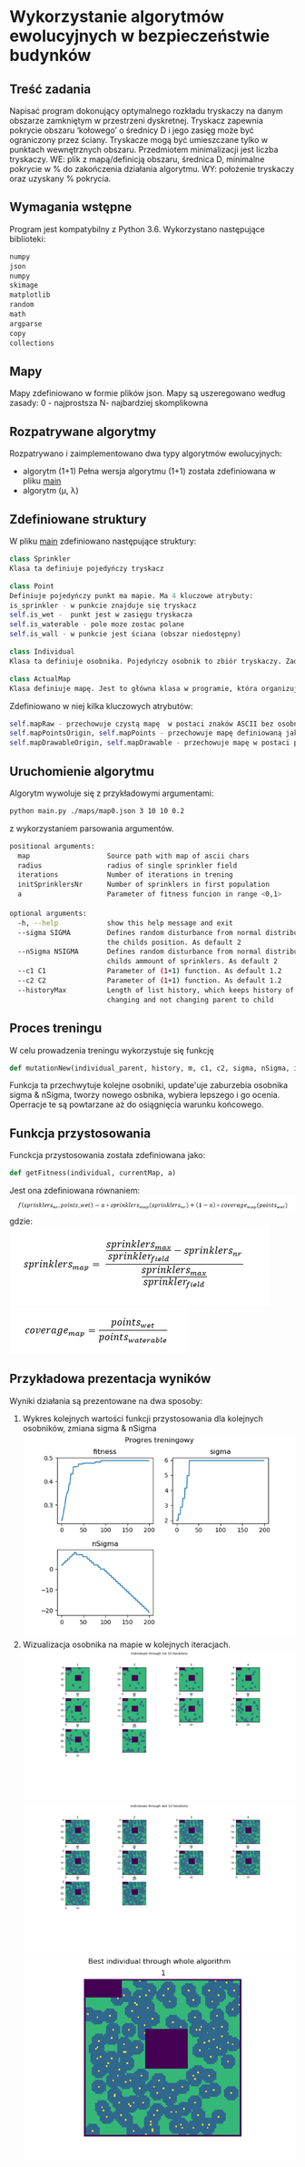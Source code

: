 # Wykorzystanie algorytmów ewolucyjnych w bezpieczeństwie budynków
## Treść zadania
Napisać program dokonujący optymalnego rozkładu tryskaczy na danym obszarze zamkniętym w przestrzeni dyskretnej. 
Tryskacz zapewnia pokrycie obszaru ‘kołowego’ o średnicy D i jego zasięg może być ograniczony przez ściany. 
Tryskacze mogą być umieszczane tylko w punktach wewnętrznych obszaru. Przedmiotem minimalizacji jest liczba tryskaczy. 
WE: plik z mapą/definicją obszaru, średnica D, minimalne pokrycie w % do zakończenia działania algorytmu. 
WY: położenie tryskaczy oraz uzyskany % pokrycia.

## Wymagania wstępne
Program jest kompatybilny z Python 3.6.
Wykorzystano następujące biblioteki:
```python
numpy
json
numpy
skimage
matplotlib
random 
math
argparse
copy
collections
```
## Mapy
Mapy zdefiniowano w formie plików json. Mapy są uszeregowano według zasady: 0 - najprostsza N- najbardziej skomplikowna
## Rozpatrywane algorytmy
Rozpatrywano i zaimplementowano dwa typy algorytmów ewolucyjnych:
* algorytm (1+1)
Pełna wersja algorytmu (1+1) została zdefiniowana w pliku [main](./main.py)
* algorytm (μ, λ)

## Zdefiniowane struktury
W pliku [main](./main.py) zdefiniowano następujące struktury:
```python
class Sprinkler
Klasa ta definiuje pojedyńczy tryskacz
```
```python
class Point
Definiuje pojedyńczy punkt ma mapie. Ma 4 kluczowe atrybuty:
is_sprinkler - w punkcie znajduje się tryskacz
self.is_wet -  punkt jest w zasięgu tryskacza
self.is_waterable - pole moze zostac polane
self.is_wall - w punkcie jest ściana (obszar niedostępny)
```
```python 
class Individual
Klasa ta definiuje osobnika. Pojedyńczy osobnik to zbiór tryskaczy. Zadaniem algorytmu jest znalezienie najlepszego osobnika w procesie ewolucji (Problem sprowadza się więc do znalezienia optymalnego rozłożenia tryskaczy).
```
```python 
class ActualMap
Klasa definiuje mapę. Jest to główna klasa w programie, która organizuje działanie algorytmu.
```
Zdefiniowano w niej kilka kluczowych atrybutów:
```python
self.mapRaw - przechowuje czystą mapę  w postaci znaków ASCII bez osobnika
self.mapPointsOrigin, self.mapPoints - przechowuje mapę definiowaną jako zbiór obiektów typu Points
self.mapDrawableOrigin, self.mapDrawable - przechowuje mapę w postaci przystosowanej do wyświetlania przez matplotlib 
``` 
## Uruchomienie algorytmu
Algorytm wywoluje się z przykładowymi argumentami:
```sh
python main.py ./maps/map0.json 3 10 10 0.2
```
 z wykorzystaniem parsowania argumentów.
```sh
positional arguments:
  map                   Source path with map of ascii chars
  radius                radius of single sprinkler field
  iterations            Number of iterations in trening
  initSprinklersNr      Number of sprinklers in first population
  a                     Parameter of fitness funcion in range <0,1>

optional arguments:
  -h, --help            show this help message and exit
  --sigma SIGMA         Defines random disturbance from normal distribution of
                        the childs position. As default 2
  --nSigma NSIGMA       Defines random disturbance from normal distribution of
                        childs ammount of sprinklers. As default 2
  --c1 C1               Parameter of (1+1) function. As default 1.2
  --c2 C2               Parameter of (1+1) function. As default 1.2
  --historyMax          Length of list history, which keeps history of
                        changing and not changing parent to child
```
## Proces treningu
W celu prowadzenia treningu wykorzystuje się funkcję 
```python
def mutationNew(individual_parent, history, m, c1, c2, sigma, nSigma, iterationIndex, actualMap, a)
```
Funkcja ta przechwytuje kolejne osobniki, update'uje zaburzebia osobnika sigma & nSigma, tworzy nowego osbnika, wybiera lepszego i go ocenia.
Operracje te są powtarzane aż do osiągnięcia warunku końcowego.

## Funkcja przystosowania
Funckcja przystosowania została zdefiniowana jako:
```python
def getFitness(individual, currentMap, a)
```
Jest ona zdefiniowana równaniem: <br/>
![](equations/fitnessFunction.png)  <br/>
gdzie:<br/>
![](equations/sprinklersMap.png)<br/>
![](equations/coverageMap.png)<br/>

## Przykładowa prezentacja wyników
Wyniki działania są prezentowane na dwa sposoby:
1. Wykres kolejnych wartości funkcji przystosowania dla kolejnych osobników, zmiana sigma & nSigma <br/>
![](results/r4_progress.png)<br/>
2. Wizualizacja osobnika na mapie w kolejnych iteracjach.
![](results/r4_10.png)<br/>
![](results/r4_-10.png)<br/>
![](results/r4_last.png)<br/>